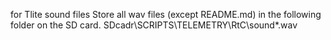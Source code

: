 for Tlite sound files
Store all wav files (except README.md) in the following folder on the SD card.
SDcadr\SCRIPTS\TELEMETRY\RtC\sound\*.wav
